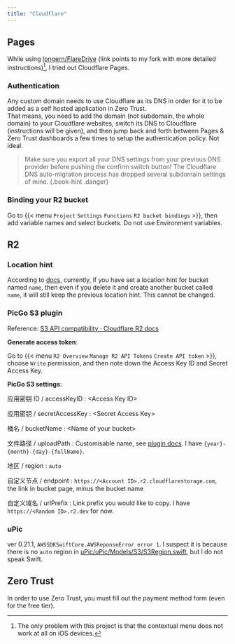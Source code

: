 ```yaml
---
title: "Cloudflare"
---
```

## Pages

While using [longern/FlareDrive](https://github.com/loikein/FlareDrive) \(link points to my fork with more detailed instructions\)[^flaredrive], I tried out Cloudflare Pages.

[^flaredrive]: The only problem with this project is that the contextual menu does not work at all on iOS devices.

### Authentication

Any custom domain needs to use Cloudflare as its DNS in order for it to be added as a self hosted application in Zero Trust.  
That means, you need to add the domain \(not subdomain, the whole domain\) to your Cloudflare websites, switch its DNS to Cloudflare \(instructions will be given\), and then jump back and forth between Pages \& Zero Trust dashboards a few times to setup the authentication policy. Not ideal.

> Make sure you export all your DNS settings from your previous DNS provider before pushing the confirm switch button! The Cloudflare DNS auto-migration process has dropped several subdomain settings of mine.
{.book-hint .danger}

### Binding your R2 bucket

Go to {{< menu `Project` `Settings` `Functions` `R2 bucket bindings` >}}, then add variable names and select buckets. Do not use Environment variables.


## R2

### Location hint

According to [docs](https://developers.cloudflare.com/r2/buckets/data-location/#current-limitations), currently, if you have set a location hint for bucket named `name`, then even if you delete it and create another bucket called `name`, it will still keep the previous location hint. This cannot be changed.


### PicGo S3 plugin

Reference: [S3 API compatibility · Cloudflare R2 docs](https://developers.cloudflare.com/r2/api/s3/api/)

**Generate access token**:

Go to {{< menu `R2 Overview` `Manage R2 API Tokens` `Create API token` >}}, choose `Write` permission, and then note down the Access Key ID and Secret Access Key.

**PicGo S3 settings**:

应用密钥 ID / accessKeyID
: \<Access Key ID\>

应用密钥 / secretAccessKey
: \<Secret Access Key\>

桶名 / bucketName
: \<Name of your bucket\>

文件路径 / uploadPath
: Customisable name, see [plugin docs](https://github.com/wayjam/picgo-plugin-s3#%E9%85%8D%E7%BD%AE-configuration). I have `{year}-{month}-{day}-{fullName}`.

地区 / region
: `auto`

自定义节点 / endpoint
: `https://<Account ID>.r2.cloudflarestorage.com`, the link in bucket page, minus the bucket name

自定义域名 / urlPrefix
: Link prefix you would like to copy. I have `https://<Random ID>.r2.dev` for now.


### uPic

ver 0.21.1, `AWSSDKSwiftCore.AWSReponseError error 1`. I suspect it is because there is no `auto` region in [uPic/uPic/Models/S3/S3Region.swift](https://github.com/gee1k/uPic/blob/master/uPic/Models/S3/S3Region.swift), but I do not speak Swift.


## Zero Trust

In order to use Zero Trust, you must fill out the payment method form \(even for the free tier\).
